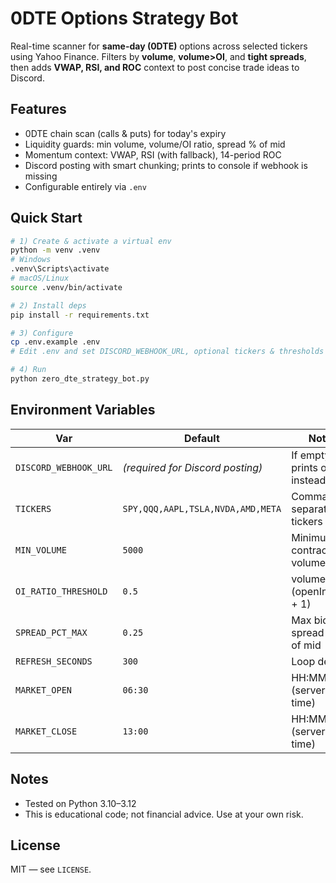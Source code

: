 # 0DTE Options Strategy Bot

Real-time scanner for **same-day (0DTE)** options across selected tickers using Yahoo Finance.
Filters by **volume**, **volume>OI**, and **tight spreads**, then adds **VWAP, RSI, and ROC**
context to post concise trade ideas to Discord.

## Features
- 0DTE chain scan (calls & puts) for today's expiry
- Liquidity guards: min volume, volume/OI ratio, spread % of mid
- Momentum context: VWAP, RSI (with fallback), 14-period ROC
- Discord posting with smart chunking; prints to console if webhook is missing
- Configurable entirely via `.env`

## Quick Start
```bash
# 1) Create & activate a virtual env
python -m venv .venv
# Windows
.venv\Scripts\activate
# macOS/Linux
source .venv/bin/activate

# 2) Install deps
pip install -r requirements.txt

# 3) Configure
cp .env.example .env
# Edit .env and set DISCORD_WEBHOOK_URL, optional tickers & thresholds

# 4) Run
python zero_dte_strategy_bot.py
```

## Environment Variables
| Var | Default | Notes |
|---|---|---|
| `DISCORD_WEBHOOK_URL` | *(required for Discord posting)* | If empty, bot prints output instead |
| `TICKERS` | `SPY,QQQ,AAPL,TSLA,NVDA,AMD,META` | Comma-separated tickers |
| `MIN_VOLUME` | `5000` | Minimum contract volume |
| `OI_RATIO_THRESHOLD` | `0.5` | volume / (openInterest + 1) |
| `SPREAD_PCT_MAX` | `0.25` | Max bid/ask spread as % of mid |
| `REFRESH_SECONDS` | `300` | Loop delay |
| `MARKET_OPEN` | `06:30` | HH:MM (server local time) |
| `MARKET_CLOSE` | `13:00` | HH:MM (server local time) |

## Notes
- Tested on Python 3.10–3.12
- This is educational code; not financial advice. Use at your own risk.

## License
MIT — see `LICENSE`.